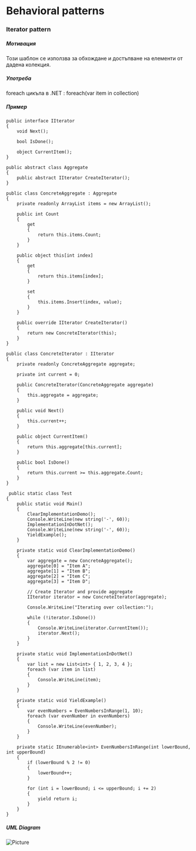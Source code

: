 # Behavioral patterns

### Iterator pattern

##### Мотивация
Този шаблон се използва за обхождане и достъпване на елементи от дадена колекция. 

##### Употреба
foreach цикъла в .NET : foreach(var item in collection)

##### Пример
    public interface IIterator
    {
        void Next();

        bool IsDone();

        object CurrentItem();
    }
    
    public abstract class Aggregate
    {
        public abstract IIterator CreateIterator();
    }
    
    public class ConcreteAggregate : Aggregate
    {
        private readonly ArrayList items = new ArrayList();

        public int Count
        {
            get
            {
                return this.items.Count;
            }
        }

        public object this[int index]
        {
            get
            {
                return this.items[index];
            }

            set
            {
                this.items.Insert(index, value);
            }
        }

        public override IIterator CreateIterator()
        {
            return new ConcreteIterator(this);
        }
    }
    
    public class ConcreteIterator : IIterator
    {
        private readonly ConcreteAggregate aggregate;

        private int current = 0;

        public ConcreteIterator(ConcreteAggregate aggregate)
        {
            this.aggregate = aggregate;
        }

        public void Next()
        {
            this.current++;
        }

        public object CurrentItem()
        {
            return this.aggregate[this.current];
        }

        public bool IsDone()
        {
            return this.current >= this.aggregate.Count;
        }
    }
    
     public static class Test
    {
        public static void Main()
        {
            ClearImplementationDemo();
            Console.WriteLine(new string('-', 60));
            ImplementationInDotNet();
            Console.WriteLine(new string('-', 60));
            YieldExample();
        }

        private static void ClearImplementationDemo()
        {
            var aggregate = new ConcreteAggregate();
            aggregate[0] = "Item A";
            aggregate[1] = "Item B";
            aggregate[2] = "Item C";
            aggregate[3] = "Item D";

            // Create Iterator and provide aggregate
            IIterator iterator = new ConcreteIterator(aggregate);

            Console.WriteLine("Iterating over collection:");

            while (!iterator.IsDone())
            {
                Console.WriteLine(iterator.CurrentItem());
                iterator.Next();
            }
        }

        private static void ImplementationInDotNet()
        {
            var list = new List<int> { 1, 2, 3, 4 };
            foreach (var item in list)
            {
                Console.WriteLine(item);
            }
        }

        private static void YieldExample()
        {
            var evenNumbers = EvenNumbersInRange(1, 10);
            foreach (var evenNumber in evenNumbers)
            {
                Console.WriteLine(evenNumber);
            }
        }

        private static IEnumerable<int> EvenNumbersInRange(int lowerBound, int upperBound)
        {
            if (lowerBound % 2 != 0)
            {
                lowerBound++;
            }

            for (int i = lowerBound; i <= upperBound; i += 2)
            {
                yield return i;
            }
        }
    }
##### UML Diagram
![Picture](http://blog.lukaszewski.it/wp-content/uploads/2013/10/iterator_diagram.png)